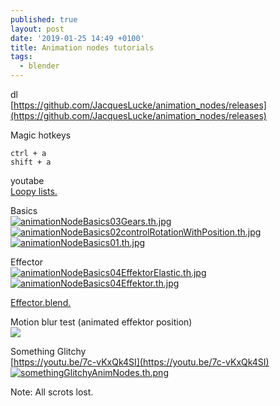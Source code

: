 ```yaml
---
published: true
layout: post
date: '2019-01-25 14:49 +0100'
title: Animation nodes tutorials
tags:
  - blender
---
```

dl  
[https://github.com/JacquesLucke/animation_nodes/releases](https://github.com/JacquesLucke/animation_nodes/releases)

Magic hotkeys

    ctrl + a
    shift + a

youtabe  
[Loopy lists.](https://www.youtube.com/watch?v=o3N8H8X-GJk)

Basics  
[![animationNodeBasics03Gears.th.jpg](https://images.weserv.nl/?url=//cdn.scrot.moe/images/2019/01/25/animationNodeBasics03Gears.th.jpg)](https://scrot.moe/image/aMovm) [![animationNodeBasics02controlRotationWithPosition.th.jpg](https://images.weserv.nl/?url=//cdn.scrot.moe/images/2019/01/25/animationNodeBasics02controlRotationWithPosition.th.jpg)](https://scrot.moe/image/aMnJU) [![animationNodeBasics01.th.jpg](https://images.weserv.nl/?url=//cdn.scrot.moe/images/2019/01/25/animationNodeBasics01.th.jpg)](https://scrot.moe/image/aMp46)

Effector  
[![animationNodeBasics04EffektorElastic.th.jpg](https://images.weserv.nl/?url=//cdn.scrot.moe/images/2019/01/25/animationNodeBasics04EffektorElastic.th.jpg)](https://scrot.moe/image/aMlxC) [![animationNodeBasics04Effektor.th.jpg](https://images.weserv.nl/?url=//cdn.scrot.moe/images/2019/01/25/animationNodeBasics04Effektor.th.jpg)](https://scrot.moe/image/aM7mj)

[Effector.blend.]({{site.baseurl}}/blends/AnimationNodes2-effektor.blend)

Motion blur test (animated effektor position)  
![](https://images.weserv.nl/?url=//cdn.scrot.moe/images/2019/01/25/effektorMotionBlur2.png)

Something Glitchy  
[https://youtu.be/7c-vKxQk4SI](https://youtu.be/7c-vKxQk4SI)  
[![somethingGlitchyAnimNodes.th.png](https://images.weserv.nl/?url=//cdn.scrot.moe/images/2019/01/25/somethingGlitchyAnimNodes.th.png)](https://scrot.moe/image/aM5yY)

Note: All scrots lost.
